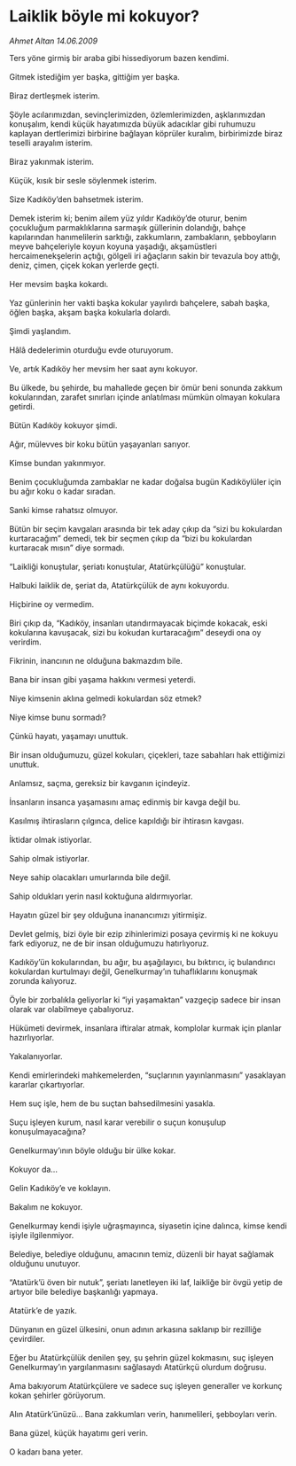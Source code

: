 # Laiklik böyle mi kokuyor?

*Ahmet Altan 14.06.2009*

<div class="taraf_structure_2col_1zq">
<div class="margen_n">



 <p>Ters yöne girmiş bir araba gibi hissediyorum bazen kendimi. <br/><br/>Gitmek istediğim yer başka, gittiğim yer başka. <br/><br/>Biraz dertleşmek isterim. <br/><br/>Şöyle acılarımızdan, sevinçlerimizden, özlemlerimizden, aşklarımızdan konuşalım, kendi küçük hayatımızda büyük adacıklar gibi ruhumuzu kaplayan dertlerimizi birbirine bağlayan köprüler kuralım, birbirimizde biraz teselli arayalım isterim. <br/><br/>Biraz yakınmak isterim. <br/><br/>Küçük, kısık bir sesle söylenmek isterim. <br/><br/>Size Kadıköy’den bahsetmek isterim. <br/><br/>Demek isterim ki; benim ailem yüz yıldır Kadıköy’de oturur, benim çocukluğum parmaklıklarına sarmaşık güllerinin dolandığı, bahçe kapılarından hanımelilerin sarktığı, zakkumların, zambakların, şebboyların meyve bahçeleriyle koyun koyuna yaşadığı, akşamüstleri hercaimenekşelerin açtığı, gölgeli iri ağaçların sakin bir tevazula boy attığı, deniz, çimen, çiçek kokan yerlerde geçti. <br/><br/>Her mevsim başka kokardı. <br/><br/>Yaz günlerinin her vakti başka kokular yayılırdı bahçelere, sabah başka, öğlen başka, akşam başka kokularla dolardı. <br/><br/>Şimdi yaşlandım. <br/><br/>Hâlâ dedelerimin oturduğu evde oturuyorum. <br/><br/>Ve, artık Kadıköy her mevsim her saat aynı kokuyor. <br/><br/>Bu ülkede, bu şehirde, bu mahallede geçen bir ömür beni sonunda zakkum kokularından, zarafet sınırları içinde anlatılması mümkün olmayan kokulara getirdi. <br/><br/>Bütün Kadıköy kokuyor şimdi. <br/><br/>Ağır, mülevves bir koku bütün yaşayanları sarıyor. <br/><br/>Kimse bundan yakınmıyor. <br/><br/>Benim çocukluğumda zambaklar ne kadar doğalsa bugün Kadıköylüler için bu ağır koku o kadar sıradan. <br/><br/>Sanki kimse rahatsız olmuyor. <br/><br/>Bütün bir seçim kavgaları arasında bir tek aday çıkıp da “sizi bu kokulardan kurtaracağım” demedi, tek bir seçmen çıkıp da “bizi bu kokulardan kurtaracak mısın” diye sormadı. <br/><br/>“Laikliği konuştular, şeriatı konuştular, Atatürkçülüğü” konuştular. <br/><br/>Halbuki laiklik de, şeriat da, Atatürkçülük de aynı kokuyordu. <br/><br/>Hiçbirine oy vermedim. <br/><br/>Biri çıkıp da, “Kadıköy, insanları utandırmayacak biçimde kokacak, eski kokularına kavuşacak, sizi bu kokudan kurtaracağım” deseydi ona oy verirdim. <br/><br/>Fikrinin, inancının ne olduğuna bakmazdım bile. <br/><br/>Bana bir insan gibi yaşama hakkını vermesi yeterdi. <br/><br/>Niye kimsenin aklına gelmedi kokulardan söz etmek? <br/><br/>Niye kimse bunu sormadı? <br/><br/>Çünkü hayatı, yaşamayı unuttuk. <br/><br/>Bir insan olduğumuzu, güzel kokuları, çiçekleri, taze sabahları hak ettiğimizi unuttuk. <br/><br/>Anlamsız, saçma, gereksiz bir kavganın içindeyiz. <br/><br/>İnsanların insanca yaşamasını amaç edinmiş bir kavga değil bu. <br/><br/>Kasılmış ihtirasların çılgınca, delice kapıldığı bir ihtirasın kavgası. <br/><br/>İktidar olmak istiyorlar. <br/><br/>Sahip olmak istiyorlar. <br/><br/>Neye sahip olacakları umurlarında bile değil. <br/><br/>Sahip oldukları yerin nasıl koktuğuna aldırmıyorlar. <br/><br/>Hayatın güzel bir şey olduğuna inanancımızı yitirmişiz. <br/><br/>Devlet gelmiş, bizi öyle bir ezip zihinlerimizi posaya çevirmiş ki ne kokuyu fark ediyoruz, ne de bir insan olduğumuzu hatırlıyoruz. <br/><br/>Kadıköy’ün kokularından, bu ağır, bu aşağılayıcı, bu bıktırıcı, iç bulandırıcı kokulardan kurtulmayı değil, Genelkurmay’ın tuhaflıklarını konuşmak zorunda kalıyoruz. <br/><br/>Öyle bir zorbalıkla geliyorlar ki “iyi yaşamaktan” vazgeçip sadece bir insan olarak var olabilmeye çabalıyoruz. <br/><br/>Hükümeti devirmek, insanlara iftiralar atmak, komplolar kurmak için planlar hazırlıyorlar. <br/><br/>Yakalanıyorlar. <br/><br/>Kendi emirlerindeki mahkemelerden, “suçlarının yayınlanmasını” yasaklayan kararlar çıkartıyorlar. <br/><br/>Hem suç işle, hem de bu suçtan bahsedilmesini yasakla. <br/><br/>Suçu işleyen kurum, nasıl karar verebilir o suçun konuşulup konuşulmayacağına? <br/><br/>Genelkurmay’ının böyle olduğu bir ülke kokar. <br/><br/>Kokuyor da... <br/><br/>Gelin Kadıköy’e ve koklayın. <br/><br/>Bakalım ne kokuyor. <br/><br/>Genelkurmay kendi işiyle uğraşmayınca, siyasetin içine dalınca, kimse kendi işiyle ilgilenmiyor. <br/><br/>Belediye, belediye olduğunu, amacının temiz, düzenli bir hayat sağlamak olduğunu unutuyor. <br/><br/>“Atatürk’ü öven bir nutuk”, şeriatı lanetleyen iki laf, laikliğe bir övgü yetip de artıyor bile belediye başkanlığı yapmaya. <br/><br/>Atatürk’e de yazık. <br/><br/>Dünyanın en güzel ülkesini, onun adının arkasına saklanıp bir rezilliğe çevirdiler. <br/><br/>Eğer bu Atatürkçülük denilen şey, şu şehrin güzel kokmasını, suç işleyen Genelkurmay’ın yargılanmasını sağlasaydı Atatürkçü olurdum doğrusu. <br/><br/>Ama bakıyorum Atatürkçülere ve sadece suç işleyen generaller ve korkunç kokan şehirler görüyorum. <br/><br/>Alın Atatürk’ünüzü... Bana zakkumları verin, hanımelileri, şebboyları verin. <br/><br/>Bana güzel, küçük hayatımı geri verin. <br/><br/>O kadarı bana yeter.</p>
<br/>
<br/>
<br/>



<br/>


<div id="taraf_not">
</div>

</div>


</div>
